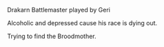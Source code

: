 Drakarn Battlemaster played by Geri

Alcoholic and depressed cause his race is dying out.

Trying to find the Broodmother.
